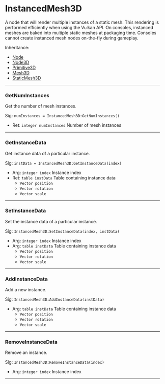 # InstancedMesh3D

A node that will render multiple instances of a static mesh. This rendering is performed efficiently when using the Vulkan API. On consoles, instanced meshes are baked into multiple static meshes at packaging time. Consoles cannot create instanced mesh nodes on-the-fly during gameplay.

Inheritance:
* [Node](../Node.md)
* [Node3D](Node3D.md)
* [Primitive3D](Primitive3D.md)
* [Mesh3D](Mesh3D.md)
* [StaticMesh3D](StaticMesh3D.md)

---

### GetNumInstances
Get the number of mesh instances.

Sig: `numInstances = InstancedMesh3D:GetNumInstances()`
 - Ret: `integer numInstances` Number of mesh instances
---
### GetInstanceData
Get instance data of a particular instance.

Sig: `instData = InstancedMesh3D:GetInstanceData(index)`
 - Arg: `integer index` Instance index
 - Ret: `table instData` Table containing instance data
   - `Vector position`
   - `Vector rotation`
   - `Vector scale`
---
### SetInstanceData
Set the instance data of a particular instance.

Sig: `InstancedMesh3D:SetInstanceData(index, instData)`
 - Arg: `integer index` Instance index
 - Arg: `table instData` Table containing instance data
   - `Vector position`
   - `Vector rotation`
   - `Vector scale`
---
### AddInstanceData
Add a new instance.

Sig: `InstancedMesh3D:AddInstanceData(instData)`
 - Arg: `table instData` Table containing instance data
   - `Vector position`
   - `Vector rotation`
   - `Vector scale`
---
### RemoveInstanceData
Remove an instance.

Sig: `InstancedMesh3D:RemoveInstanceData(index)`
 - Arg: `integer index` Instance index
---